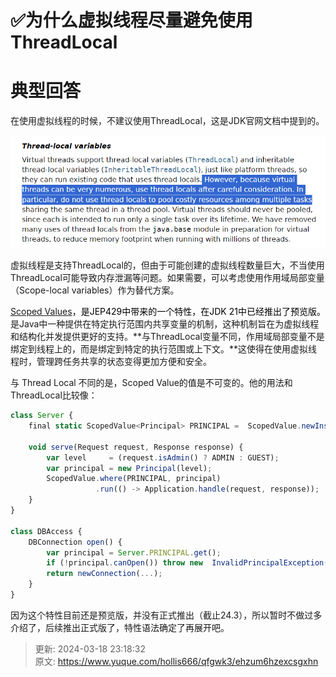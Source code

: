 # ✅为什么虚拟线程尽量避免使用ThreadLocal

# 典型回答
在使用虚拟线程的时候，不建议使用ThreadLocal，这是JDK官网文档中提到的。



![1710568672755-885bc7ca-fb04-48b8-ae8d-9be7a50ad4bd.png](./img/x2x2oo-iyVzEkmkr/1710568672755-885bc7ca-fb04-48b8-ae8d-9be7a50ad4bd-012446.png)



虚拟线程是支持ThreadLocal的，但由于可能创建的虚拟线程数量巨大，不当使用ThreadLocal可能导致内存泄漏等问题。如果需要，可以考虑使用作用域局部变量（Scope-local variables）作为替代方案。



[Scoped Values](https://openjdk.org/jeps/429)<font style="color:rgb(0, 0, 0);">，是JEP429中带来的一个特性，在JDK 21中已经推出了预览版。</font>是Java中一种提供在特定执行范围内共享变量的机制，这种机制旨在为虚拟线程和结构化并发提供更好的支持。**与ThreadLocal变量不同，作用域局部变量不是绑定到线程上的，而是绑定到特定的执行范围或上下文。**这使得在使用虚拟线程时，管理跨任务共享的状态变得更加方便和安全。



与 Thread Local 不同的是，Scoped Value的值是不可变的。他的用法和ThreadLocal比较像：



```javascript
class Server {
    final static ScopedValue<Principal> PRINCIPAL =  ScopedValue.newInstance(); 

    void serve(Request request, Response response) {
        var level     = (request.isAdmin() ? ADMIN : GUEST);
        var principal = new Principal(level);
        ScopedValue.where(PRINCIPAL, principal)                           
                   .run(() -> Application.handle(request, response));
    }
}

class DBAccess {
    DBConnection open() {
        var principal = Server.PRINCIPAL.get();                            
        if (!principal.canOpen()) throw new  InvalidPrincipalException();
        return newConnection(...);
    }
}
```



因为这个特性目前还是预览版，并没有正式推出（截止24.3），所以暂时不做过多介绍了，后续推出正式版了，特性语法确定了再展开吧。







> 更新: 2024-03-18 23:18:32  
> 原文: <https://www.yuque.com/hollis666/qfgwk3/ehzum6hzexcsgxhn>